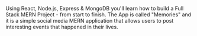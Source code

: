 Using React, Node.js, Express & MongoDB you'll learn how to build a Full Stack MERN Project - from start to finish. 
The App is called "Memories" and it is a simple social media MERN application that allows users to post interesting 
events that happened in their lives.
